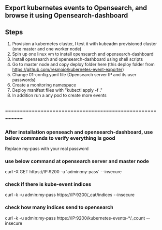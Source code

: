 ## Export kubernetes events to Opensearch, and browse it using Opensearch-dashboard

## Steps

1. Provision a kubernetes cluster, I test it with kubeadm provisioned cluster (one master and one worker node)
2. Spin up one linux vm to install opensearch and opensearch-dashboard
3. Install opensearch and opensearch-dashboard using shell scripts
4. Go to master node and copy deploy folder here (this deploy folder from https://github.com/resmoio/kubernetes-event-exporter)
5. Change 01-config.yaml file (Opensearch server IP and its user passwords)
6. Create a monitoring namespace
7. Deploy manifest files with "kubectl apply -f ."
8. In addition run a any pod to create more events

## ---------------------------------------------------------

### After installation openseach and opensearch-dashboard, use below commands to verify everything is good
Replace my-pass with your real password

### use below command at opensearch server and master node
curl -X GET https://IP:9200 -u 'admin:my-pass' --insecure

### check if there is kube-event indices
curl -k -u admin:my-pass https://IP:9200/_cat/indices --insecure

### check how many indices send to opensearch
curl -k -u admin:my-pass https://IP:9200/kubernetes-events-*/_count --insecure

